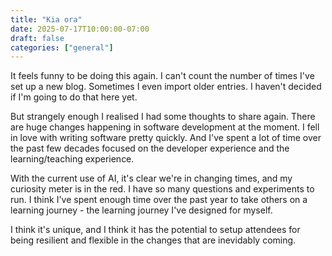 ```yaml
---
title: "Kia ora"
date: 2025-07-17T10:00:00-07:00
draft: false
categories: ["general"]
---
```


It feels funny to be doing this again. I can't count the number of times I've set up a new blog. Sometimes I even import older entries. I haven't decided if I'm going to do that here yet.

But strangely enough I realised I had some thoughts to share again. There are huge changes happening in software development at the moment. I fell in love with writing software pretty quickly. And I've spent a lot of time over the past few decades focused on the developer experience and the learning/teaching experience.

With the current use of AI, it's clear we're in changing times, and my curiosity meter is in the red. I have so many questions and experiments to run. I think I've spent enough time over the past year to take others on a learning journey - the learning journey I've designed for myself.

I think it's unique, and I think it has the potential to setup attendees for being resilient and flexible in the changes that are inevidably coming.

